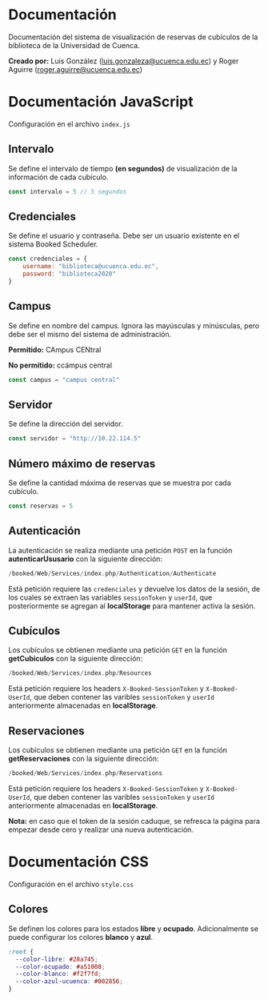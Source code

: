 # Documentación
Documentación del sistema de visualización de reservas de cubículos de la biblioteca de la Universidad de Cuenca.

__Creado por:__ Luis González (luis.gonzaleza@ucuenca.edu.ec) y Roger Aguirre (roger.aguirre@ucuenca.edu.ec)

# Documentación JavaScript
Configuración en el archivo `index.js`

## Intervalo
Se define el intervalo de tiempo __(en segundos)__ de visualización de la información de cada cubículo.  

```js
const intervalo = 5 // 5 segundos
```

## Credenciales
Se define el usuario y contraseña. Debe ser un usuario existente en el sistema Booked Scheduler.

```js
const credenciales = {
    username: "biblioteca@ucuenca.edu.ec",
    password: "biblioteca2020"
}
```

## Campus
Se define en nombre del campus. Ignora las mayúsculas y minúsculas, pero debe ser el mismo del sistema de administración.

__Permitido:__ CAmpus CENtral

__No permitido:__ ccámpus central

```js
const campus = "campus central"
```

## Servidor
Se define la dirección del servidor.

```js
const servidor = "http://10.22.114.5"
```

## Número máximo de reservas
Se define la cantidad máxima de reservas que se muestra por cada cubículo.

```js
const reservas = 5
```

## Autenticación
La autenticación se realiza mediante una petición `POST` en la función __autenticarUsusario__ con la siguiente dirección:

```php
/booked/Web/Services/index.php/Authentication/Authenticate
```
Está petición requiere las `credenciales` y devuelve los datos de la sesión, de los cuales se extraen las variables `sessionToken` y `userId`, que posteriormente se agregan al __localStorage__ para mantener activa la sesión.

## Cubículos
Los cubículos se obtienen mediante una petición `GET` en la función __getCubiculos__ con la siguiente dirección:

```php
/booked/Web/Services/index.php/Resources
```
Está petición requiere los headers `X-Booked-SessionToken` y `X-Booked-UserId`, que deben contener las varibles `sessionToken` y `userId` anteriormente almacenadas en __localStorage__.

## Reservaciones
Los cubículos se obtienen mediante una petición `GET` en la función __getReservaciones__ con la siguiente dirección:

```php
/booked/Web/Services/index.php/Reservations
```
Está petición requiere los headers `X-Booked-SessionToken` y `X-Booked-UserId`, que deben contener las varibles `sessionToken` y `userId` anteriormente almacenadas en __localStorage__.

__Nota:__ en caso que el token de la sesión caduque, se refresca la página para empezar desde cero y realizar una nueva autenticación. 

# Documentación CSS

Configuración en el archivo `style.css`

## Colores
Se definen los colores para los estados __libre__ y __ocupado__. Adicionalmente se puede configurar los colores __blanco__ y __azul__.

```css
:root {
  --color-libre: #28a745;
  --color-ocupado: #a51008;
  --color-blanco: #f2f7fd;
  --color-azul-ucuenca: #002856;
}
```